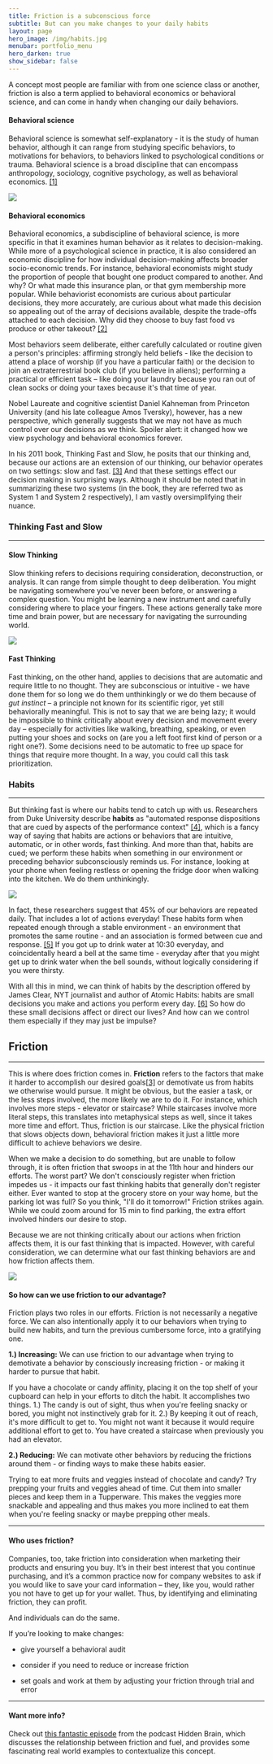 ```yaml
---
title: Friction is a subconscious force
subtitle: But can you make changes to your daily habits
layout: page
hero_image: /img/habits.jpg
menubar: portfolio_menu
hero_darken: true
show_sidebar: false
---
```


A concept most people are familiar with from one science class or another, friction is also a term applied to behavioral economics or behavioral science, and can come in handy when changing our daily behaviors. 

#### **Behavioral science** 

Behavioral science is somewhat self-explanatory - it is the study of human behavior, although it can range from studying specific behaviors, to motivations for behaviors, to behaviors linked to psychological conditions or trauma. Behavioral science is a broad discipline that can encompass anthropology, sociology, cognitive psychology, as well as behavioral economics. [[1]](https://www.chicagobooth.edu/mindworks/what-is-behavioral-science-research#:~:text=Several%20disciplines%20fall%20under%20the%20broad%20label%20of,4%20Consumer%20behavior%205%20Social%20psychology%206%20Sociology)

![](img/behavioral-economics.jpg)

#### **Behavioral economics**

Behavioral economics, a subdiscipline of behavioral science, is more specific in that it examines human behavior as it relates to decision-making. While more of a psychological science in practice, it is also considered an economic discipline for how individual decision-making affects broader socio-economic trends. For instance, behavioral economists might study the proportion of people that bought one product compared to another. And why? Or what made this insurance plan, or that gym membership more popular. While behaviorist economists are curious about particular decisions, they more accurately, are curious about what made this decision so appealing out of the array of decisions available, despite the trade-offs attached to each decision. Why did they choose to buy fast food vs produce or other takeout? [[2]](https://news.uchicago.edu/explainer/what-is-behavioral-economics)

Most behaviors seem deliberate, either carefully calculated or routine given a person's principles: affirming strongly held beliefs - like the decision to attend a place of worship (if you have a particular faith) or the decision to join an extraterrestrial book club (if you believe in aliens); performing a practical or efficient task – like doing your laundry because you ran out of clean socks or doing your taxes because it's that time of year. 

Nobel Laureate and cognitive scientist Daniel Kahneman from Princeton University (and his late colleague Amos Tversky), however, has a new perspective, which generally suggests that we may not have as much control over our decisions as we think. Spoiler alert: it changed how we view psychology and behavioral economics forever.

In his 2011 book, Thinking Fast and Slow, he posits that our thinking and, because our actions are an extension of our thinking, our behavior operates on two settings: slow and fast. [[3]](https://us.macmillan.com/books/9780374533557/thinkingfastandslow) And that these settings effect our decision making in surprising ways. Although it should be noted that in summarizing these two systems (in the book, they are referred two as System 1 and System 2 respectively), I am vastly oversimplifying their nuance.

### Thinking Fast and Slow

------

#### Slow Thinking 

Slow thinking refers to decisions requiring consideration, deconstruction, or analysis. It can range from simple thought to deep deliberation. You might be navigating somewhere you’ve never been before, or answering a complex question. You might be learning a new instrument and carefully considering where to place your fingers. These actions generally take more time and brain power, but are necessary for navigating the surrounding world.

![](img/thinking-fast-and-slow.jpg)

#### Fast Thinking

Fast thinking, on the other hand, applies to decisions that are automatic and require little to no thought. They are subconscious or intuitive - we have done them for so long we do them unthinkingly or we do them because of *gut instinct* – a principle not known for its scientific rigor, yet still behaviorally meaningful. This is not to say that we are being lazy; it would be impossible to think critically about every decision and movement every day – especially for activities like walking, breathing, speaking, or even putting your shoes and socks on (are you a left foot first kind of person or a right one?). Some decisions need to be automatic to free up space for things that require more thought. In a way, you could call this task prioritization. 

### Habits

------

But thinking fast is where our habits tend to catch up with us. Researchers from Duke University describe **habits** as "automated response dispositions that are cued by aspects of the performance context" [[4]](https://dornsife.usc.edu/assets/sites/208/docs/Neal.Wood.Quinn.2006.pdf), which is a fancy way of saying that habits are actions or behaviors that are intuitive, automatic, or in other words, fast thinking. And more than that, habits are cued; we perform these habits when something in our environment or preceding behavior subconsciously reminds us. For instance, looking at your phone when feeling restless or opening the fridge door when walking into the kitchen. We do them unthinkingly.

![](img/habits.jfif)

In fact, these researchers suggest that 45% of our behaviors are repeated daily. That includes a lot of actions everyday! These habits form when repeated enough through a stable environment - an environment that promotes the same routine - and an association is formed between cue and response. [[5]](https://pubmed.ncbi.nlm.nih.gov/12500811/) If you got up to drink water at 10:30 everyday, and coincidentally heard a bell at the same time - everyday after that you might get up to drink water when the bell sounds, without logically considering if you were thirsty.

With all this in mind, we can think of habits by the description offered by James Clear, NYT journalist and author of Atomic Habits: habits are small decisions you make and actions you perform every day. [[6]](https://jamesclear.com/habits)  So how do these small decisions affect or direct our lives? And how can we control them especially if they may just be impulse? 

## Friction

------

This is where does friction comes in. **Friction** refers to the factors that make it harder to accomplish our desired goals[[3\]](#_ftn3) or demotivate us from habits we otherwise would pursue. It might be obvious, but the easier a task, or the less steps involved, the more likely we are to do it. For instance, which involves more steps - elevator or staircase? While staircases involve more literal steps, this translates into metaphysical steps as well, since it takes more time and effort. Thus, friction is our staircase. Like the physical friction that slows objects down, behavioral friction makes it just a little more difficult to achieve behaviors we desire. 

When we make a decision to do something, but are unable to follow through, it is often friction that swoops in at the 11th hour and hinders our efforts. The worst part? We don't consciously register when friction impedes us - it impacts our fast thinking habits that generally don't register either. Ever wanted to stop at the grocery store on your way home, but the parking lot was full? So you think, "I'll do it tomorrow!" Friction strikes again. While we could zoom around for 15 min to find parking, the extra effort involved hinders our desire to stop.

Because we are not thinking critically about our actions when friction affects them, it is our fast thinking that is impacted. However, with careful consideration, we can determine what our fast thinking behaviors are and how friction affects them.



![](img/habits-2.jpg)

#### So how can we use friction to our advantage?

Friction plays two roles in our efforts. Friction is not necessarily a negative force. We can also intentionally apply it to our behaviors when trying to build new habits, and turn the previous cumbersome force, into a gratifying one. 

**1.)  Increasing:**  We can use friction to our advantage when trying to demotivate a behavior by consciously increasing friction - or making it harder to pursue that habit.

If you have a chocolate or candy affinity, placing it on the top shelf of your cupboard can help in your efforts to ditch the habit. It accomplishes two things. 1.) The candy is out of sight, thus when you're feeling snacky or bored, you might not instinctively grab for it. 2.) By keeping it out of reach, it's more difficult to get to. You might not want it because it would require additional effort to get to. You have created a staircase when previously you had an elevator.

**2.)  Reducing:** We can motivate other behaviors by reducing the frictions around them - or finding ways to make these habits easier.

Trying to eat more fruits and veggies instead of chocolate and candy? Try prepping your fruits and veggies ahead of time. Cut them into smaller pieces and keep them in a Tupperware. This makes the veggies more snackable and appealing and thus makes you more inclined to eat them when you're feeling snacky or maybe prepping other meals.

------

#### Who uses friction?

Companies, too, take friction into consideration when marketing their products and ensuring you buy. It’s in their best interest that you continue purchasing, and it’s a common practice now for company websites to ask if you would like to save your card information – they, like you, would rather you not have to get up for your wallet. Thus, by identifying and eliminating friction, they can profit.

And individuals can do the same.

If you’re looking to make changes:

- give yourself a behavioral audit 

- consider if you need to reduce or increase friction 
- set goals and work at them by adjusting your friction through trial and error

------

#### **Want more info?**

Check out [this fantastic episode](https://hiddenbrain.org/podcast/work-2-0-the-obstacles-you-dont-see/) from the podcast Hidden Brain, which discusses the relationship between friction and fuel, and provides some fascinating real world examples to contextualize this concept.